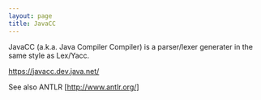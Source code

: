 ```yaml
---
layout: page
title: JavaCC
---
```


JavaCC (a.k.a. Java Compiler Compiler) is a parser/lexer generater in the same style as Lex/Yacc.

https://javacc.dev.java.net/

See also ANTLR [http://www.antlr.org/]

